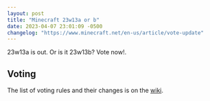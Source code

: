 ```yaml
---
layout: post
title: "Minecraft 23w13a or b"
date: 2023-04-07 23:01:09 -0500
changelog: "https://www.minecraft.net/en-us/article/vote-update"
---
```


23w13a is out. Or is it 23w13b? Vote now!.

## Voting

The list of voting rules and their changes is on the [wiki](https://minecraft.wiki/w/Java_Edition_23w13a_or_b#Commands).

